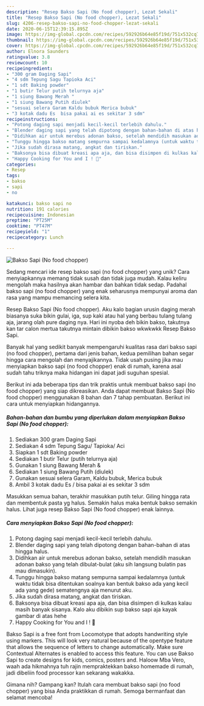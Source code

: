 ```yaml
---
description: "Resep Bakso Sapi (No food chopper), Lezat Sekali"
title: "Resep Bakso Sapi (No food chopper), Lezat Sekali"
slug: 4206-resep-bakso-sapi-no-food-chopper-lezat-sekali
date: 2020-06-15T12:39:15.895Z
image: https://img-global.cpcdn.com/recipes/592926b64e85f19d/751x532cq70/bakso-sapi-no-food-chopper-foto-resep-utama.jpg
thumbnail: https://img-global.cpcdn.com/recipes/592926b64e85f19d/751x532cq70/bakso-sapi-no-food-chopper-foto-resep-utama.jpg
cover: https://img-global.cpcdn.com/recipes/592926b64e85f19d/751x532cq70/bakso-sapi-no-food-chopper-foto-resep-utama.jpg
author: Elnora Saunders
ratingvalue: 3.8
reviewcount: 10
recipeingredient:
- "300 gram Daging Sapi"
- "4 sdm Tepung Sagu Tapioka Aci"
- "1 sdt Baking powder"
- "1 butir Telur putih telurnya aja"
- "1 siung Bawang Merah "
- "1 siung Bawang Putih diulek"
- "sesuai selera Garam Kaldu bubuk Merica bubuk"
- "3 kotak dadu Es  bisa pakai ai es sekitar 3 sdm"
recipeinstructions:
- "Potong daging sapi menjadi kecil-kecil terlebih dahulu."
- "Blender daging sapi yang telah dipotong dengan bahan-bahan di atas hingga halus."
- "Didihkan air untuk merebus adonan bakso, setelah mendidih masukan adonan bakso yang telah dibulat-bulat (aku sih langsung bulatin pas mau dimasukin)."
- "Tunggu hingga bakso matang sempurna sampai kedalamnya (untuk waktu tidak bisa ditentukan soalnya kan bentuk bakso ada yang kecil ada yang gede) sematengnya aja menurut aku."
- "Jika sudah dirasa matang, angkat dan tiriskan."
- "Baksonya bisa dibuat kreasi apa aja, dan bisa disimpen di kulkas kalau masih banyak sisanya. Kalo aku dibikin sup bakso sapi aja kayak gambar di atas hehe"
- "Happy Cooking for You and I ! 💛"
categories:
- Resep
tags:
- bakso
- sapi
- no

katakunci: bakso sapi no 
nutrition: 191 calories
recipecuisine: Indonesian
preptime: "PT25M"
cooktime: "PT47M"
recipeyield: "1"
recipecategory: Lunch

---
```



![Bakso Sapi (No food chopper)](https://img-global.cpcdn.com/recipes/592926b64e85f19d/751x532cq70/bakso-sapi-no-food-chopper-foto-resep-utama.jpg)

Sedang mencari ide resep bakso sapi (no food chopper) yang unik? Cara menyiapkannya memang tidak susah dan tidak juga mudah. Kalau keliru mengolah maka hasilnya akan hambar dan bahkan tidak sedap. Padahal bakso sapi (no food chopper) yang enak seharusnya mempunyai aroma dan rasa yang mampu memancing selera kita.

Resep Bakso Sapi (No food chopper). Aku kalo bagian urusin daging merah biasanya suka bikin gulai, iga, sup kaki atau hal yang berbau tulang tulang aja, jarang olah pure daging nya. Hari ini nyoba deh bikin bakso, takutnya kan tar calon mertua takutnya mintain dibikin bakso wkwkwkk Resep Bakso Sapi.

Banyak hal yang sedikit banyak mempengaruhi kualitas rasa dari bakso sapi (no food chopper), pertama dari jenis bahan, kedua pemilihan bahan segar hingga cara mengolah dan menyajikannya. Tidak usah pusing jika mau menyiapkan bakso sapi (no food chopper) enak di rumah, karena asal sudah tahu triknya maka hidangan ini dapat jadi suguhan spesial.


Berikut ini ada beberapa tips dan trik praktis untuk membuat bakso sapi (no food chopper) yang siap dikreasikan. Anda dapat membuat Bakso Sapi (No food chopper) menggunakan 8 bahan dan 7 tahap pembuatan. Berikut ini cara untuk menyiapkan hidangannya.

<!--inarticleads1-->

##### Bahan-bahan dan bumbu yang diperlukan dalam menyiapkan Bakso Sapi (No food chopper):

1. Sediakan 300 gram Daging Sapi
1. Sediakan 4 sdm Tepung Sagu/ Tapioka/ Aci
1. Siapkan 1 sdt Baking powder
1. Sediakan 1 butir Telur (putih telurnya aja)
1. Gunakan 1 siung Bawang Merah &amp;
1. Sediakan 1 siung Bawang Putih (diulek)
1. Gunakan sesuai selera Garam, Kaldu bubuk, Merica bubuk
1. Ambil 3 kotak dadu Es / bisa pakai ai es sekitar 3 sdm


Masukkan semua bahan, terakhir masukkan putih telur. Giling hingga rata dan membentuk pasta yg halus. Semakin halus maka bentuk bakso semakin halus. Lihat juga resep Bakso Sapi (No food chopper) enak lainnya. 

<!--inarticleads2-->

##### Cara menyiapkan Bakso Sapi (No food chopper):

1. Potong daging sapi menjadi kecil-kecil terlebih dahulu.
1. Blender daging sapi yang telah dipotong dengan bahan-bahan di atas hingga halus.
1. Didihkan air untuk merebus adonan bakso, setelah mendidih masukan adonan bakso yang telah dibulat-bulat (aku sih langsung bulatin pas mau dimasukin).
1. Tunggu hingga bakso matang sempurna sampai kedalamnya (untuk waktu tidak bisa ditentukan soalnya kan bentuk bakso ada yang kecil ada yang gede) sematengnya aja menurut aku.
1. Jika sudah dirasa matang, angkat dan tiriskan.
1. Baksonya bisa dibuat kreasi apa aja, dan bisa disimpen di kulkas kalau masih banyak sisanya. Kalo aku dibikin sup bakso sapi aja kayak gambar di atas hehe
1. Happy Cooking for You and I ! 💛


Bakso Sapi is a free font from Locomotype that adopts handwriting style using markers. This will look very natural because of the opentype feature that allows the sequence of letters to change automatically. Make sure Contextual Alternates is enabled to access this feature. You can use Bakso Sapi to create designs for kids, comics, posters and. Haloow Mba Vero, waah ada hikmahnya tuh rajin mempraktekkan bakso homemade di rumah, jadi dibeliin food processor kan sekarang wakakka. 

Gimana nih? Gampang kan? Itulah cara membuat bakso sapi (no food chopper) yang bisa Anda praktikkan di rumah. Semoga bermanfaat dan selamat mencoba!
